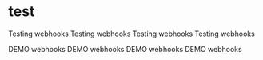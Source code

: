 # test
Testing webhooks
Testing webhooks
Testing webhooks
Testing webhooks


DEMO webhooks
DEMO webhooks
DEMO webhooks
DEMO webhooks
